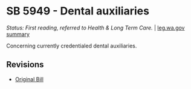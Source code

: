# SB 5949 - Dental auxiliaries
*Status: First reading, referred to Health & Long Term Care.* | [leg.wa.gov summary](https://app.leg.wa.gov/billsummary?BillNumber=5949&Year=2021)

Concerning currently credentialed dental auxiliaries.

## Revisions
* [Original Bill](1/)